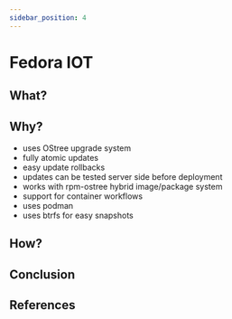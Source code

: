 ```yaml
---
sidebar_position: 4
---
```


 # Fedora IOT

## What?

## Why?
 - uses OStree upgrade system
 - fully atomic updates
 - easy update rollbacks
 - updates can be tested server side before deployment
 - works with rpm-ostree hybrid image/package system
 - support for container workflows
 - uses podman
 - uses btrfs for easy snapshots


## How?

## Conclusion

## References